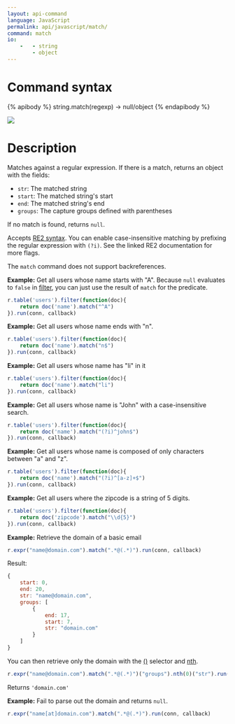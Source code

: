 ```yaml
---
layout: api-command
language: JavaScript
permalink: api/javascript/match/
command: match
io:
    -   - string
        - object
---
```


# Command syntax #

{% apibody %}
string.match(regexp) &rarr; null/object
{% endapibody %}

<img src="/assets/images/docs/api_illustrations/match.png" class="api_command_illustration" />

# Description #

Matches against a regular expression. If there is a match, returns an object with the fields:

- `str`: The matched string
- `start`: The matched string's start
- `end`: The matched string's end
- `groups`: The capture groups defined with parentheses

If no match is found, returns `null`.

<!-- break -->

Accepts [RE2 syntax][re2]. You can enable case-insensitive matching by prefixing the regular expression with `(?i)`. See the linked RE2 documentation for more flags.

[re2]: https://github.com/google/re2/wiki/Syntax

The `match` command does not support backreferences.

__Example:__ Get all users whose name starts with "A". Because `null` evaluates to `false` in
[filter](/api/javascript/filter/), you can just use the result of `match` for the predicate.


```js
r.table('users').filter(function(doc){
    return doc('name').match("^A")
}).run(conn, callback)
```

__Example:__ Get all users whose name ends with "n".

```js
r.table('users').filter(function(doc){
    return doc('name').match("n$")
}).run(conn, callback)
```
__Example:__ Get all users whose name has "li" in it

```js
r.table('users').filter(function(doc){
    return doc('name').match("li")
}).run(conn, callback)
```

__Example:__ Get all users whose name is "John" with a case-insensitive search.

```js
r.table('users').filter(function(doc){
    return doc('name').match("(?i)^john$")
}).run(conn, callback)
```

__Example:__ Get all users whose name is composed of only characters between "a" and "z".

```js
r.table('users').filter(function(doc){
    return doc('name').match("(?i)^[a-z]+$")
}).run(conn, callback)
```

__Example:__ Get all users where the zipcode is a string of 5 digits.

```js
r.table('users').filter(function(doc){
    return doc('zipcode').match("\\d{5}")
}).run(conn, callback)
```


__Example:__ Retrieve the domain of a basic email

```js
r.expr("name@domain.com").match(".*@(.*)").run(conn, callback)
```

Result:

```js
{
    start: 0,
    end: 20,
    str: "name@domain.com",
    groups: [
        {
            end: 17,
            start: 7,
            str: "domain.com"
        }
    ]
}
```

You can then retrieve only the domain with the [\(\)](/api/javascript/get_field) selector and [nth](/api/javascript/nth).

```js
r.expr("name@domain.com").match(".*@(.*)")("groups").nth(0)("str").run(conn, callback)
```

Returns `'domain.com'`


__Example:__ Fail to parse out the domain and returns `null`.

```js
r.expr("name[at]domain.com").match(".*@(.*)").run(conn, callback)
```

